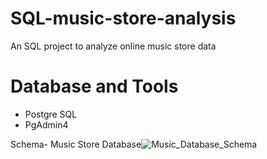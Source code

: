 # SQL-music-store-analysis
An SQL project to analyze online music store data

# Database and Tools
* Postgre SQL
* PgAdmin4

Schema- Music Store Database![Music_Database_Schema](https://github.com/Mradul-mg/SQL-music-store-analysis/assets/81468832/c7b7894e-f14d-4deb-bd32-730a355d009d)
